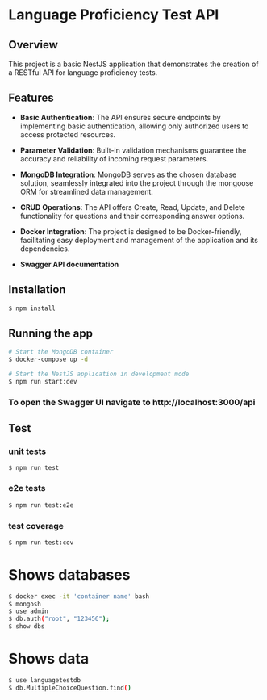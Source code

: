 # Language Proficiency Test API

## Overview

This project is a basic NestJS application that demonstrates the creation of a RESTful API for language proficiency tests. 
## Features

- **Basic Authentication**: The API ensures secure endpoints by implementing basic authentication, allowing only authorized users to access protected resources.

- **Parameter Validation**: Built-in validation mechanisms guarantee the accuracy and reliability of incoming request parameters.

- **MongoDB Integration**: MongoDB serves as the chosen database solution, seamlessly integrated into the project through the mongoose ORM for streamlined data management.

- **CRUD Operations**: The API offers Create, Read, Update, and Delete functionality for questions and their corresponding answer options.

- **Docker Integration**: The project is designed to be Docker-friendly, facilitating easy deployment and management of the application and its dependencies.
- **Swagger API documentation**

## Installation

```bash
$ npm install
```

## Running the app

```bash
# Start the MongoDB container
$ docker-compose up -d

# Start the NestJS application in development mode
$ npm run start:dev
```
### To open the Swagger UI navigate to http://localhost:3000/api
## Test
### unit tests
```$ npm run test```

### e2e tests
```bash
$ npm run test:e2e
```

### test coverage
```bash
$ npm run test:cov
```


# Shows databases
```bash
$ docker exec -it 'container name' bash
$ mongosh
$ use admin
$ db.auth("root", "123456");
$ show dbs
```
# Shows data
```bash
$ use languagetestdb
$ db.MultipleChoiceQuestion.find()
```